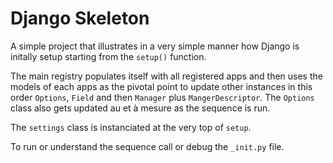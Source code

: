 # Django Skeleton
A simple project that illustrates in a very simple manner how Django is initally setup starting from the `setup()` function.

The main registry populates itself with all registered apps and then uses the models of each apps as the pivotal point to update other instances in this order `Options`, `Field` and then `Manager` plus `MangerDescriptor`. The `Options` class also gets updated au et à mesure as the sequence is run. 

The `settings` class is instanciated at the very top of `setup`.

To run or understand the sequence call or debug the `_init.py` file.
